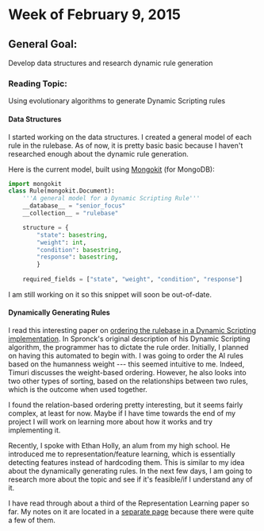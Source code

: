 # Week of February 9, 2015

## General Goal: 
Develop data structures and research dynamic rule generation

### Reading Topic: 
Using evolutionary algorithms to generate Dynamic Scripting rules

#### Data Structures
I started working on the data structures. I created a general model of each rule in the rulebase.
As of now, it is pretty basic basic because I haven't researched enough about the dynamic rule generation.

Here is the current model, built using [Mongokit](https://github.com/namlook/mongokit/wiki) (for MongoDB):

```python
import mongokit
class Rule(mongokit.Document):
	'''A general model for a Dynamic Scripting Rule'''
	__database__ = "senior_focus"
	__collection__ = "rulebase"

	structure = {
		"state": basestring,
		"weight": int,
		"condition": basestring,
		"response": basestring,
		}
	
	required_fields = ["state", "weight", "condition", "response"]
```

I am still working on it so this snippet will soon be out-of-date.

#### Dynamically Generating Rules

I read this interesting paper on [ordering the rulebase in a Dynamic Scripting implementation](http://www.aaai.org/Papers/AIIDE/2007/AIIDE07-009.pdf).
In Spronck's original description of his Dynamic Scripting algorithm, the programmer has to dictate the rule order.
Initially, I planned on having this automated to begin with. I was going to order the AI rules based on the humanness weight --- this seemed intuitive to me.
Indeed, Timuri discusses the weight-based ordering. However, he also looks into two other types of sorting, based on the relationships between two rules, which is the outcome when used together.

I found the relation-based ordering pretty interesting, but it seems fairly complex, at least for now.
Maybe if I have time towards the end of my project I will work on learning more about how it works and try implementing it.

Recently, I spoke with Ethan Holly, an alum from my high school. He introduced me to representation/feature learning, which is essentially detecting features instead of hardcoding them.
This is similar to my idea about the dynamically generating rules. In the next few days, I am going to research more about the topic and see if it's feasible/if I understand any of it.

I have read through about a third of the Representation Learning paper so far. My notes on it are located in a [separate page](representation-learning.md) because there were quite a few of them.
